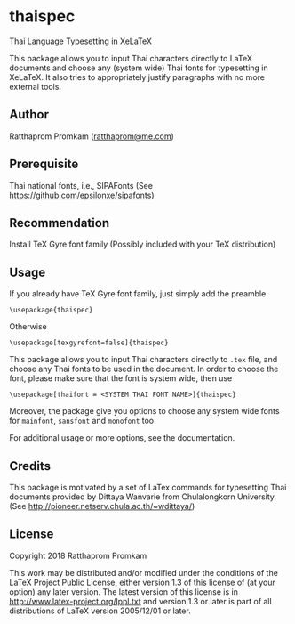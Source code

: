 # thaispec
Thai Language Typesetting in XeLaTeX

This package allows you to input Thai characters directly to LaTeX documents
and choose any (system wide) Thai fonts for typesetting in XeLaTeX.
It also tries to appropriately justify paragraphs with no more external tools.

## Author
Ratthaprom Promkam (ratthaprom@me.com)

## Prerequisite
Thai national fonts, i.e., SIPAFonts (See https://github.com/epsilonxe/sipafonts)

## Recommendation
Install TeX Gyre font family (Possibly included with your TeX distribution)

## Usage
If you already have TeX Gyre font family, just simply add the preamble
```
\usepackage{thaispec}
```
Otherwise
```
\usepackage[texgyrefont=false]{thaispec}
```
This package allows you to input Thai characters directly to ```.tex``` file,
and choose any Thai fonts to be used in the document.
In order to choose the font, please make sure that the font is system wide, then use
```
\usepackage[thaifont = <SYSTEM THAI FONT NAME>]{thaispec}
```
Moreover, the package give you options to choose any system wide fonts for
`mainfont`, `sansfont` and  `monofont` too

For additional usage or more options, see the documentation.

## Credits
This package is motivated by a set of LaTex commands for typesetting Thai documents
provided by Dittaya Wanvarie from Chulalongkorn University.
(See http://pioneer.netserv.chula.ac.th/~wdittaya/)

## License
Copyright 2018 Ratthaprom Promkam

This work may be distributed and/or modified under the
conditions of the LaTeX Project Public License, either version 1.3
of this license of (at your option) any later version.
The latest version of this license is in
  http://www.latex-project.org/lppl.txt
and version 1.3 or later is part of all distributions of LaTeX
version 2005/12/01 or later.
